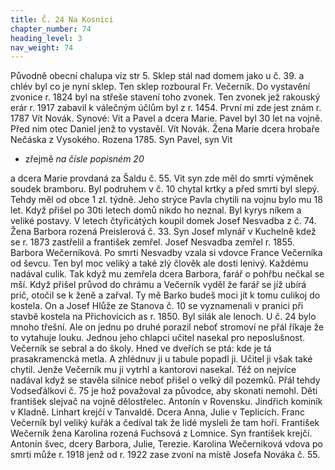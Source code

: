 ```yaml
---
title: Č. 24 Na Kosnici
chapter_number: 74
heading_level: 3
nav_weight: 74
---
```




Původně obecní chalupa viz str 5. Sklep stál nad domem jako u č. 39. a chlév byl co je nyní sklep.
Ten sklep rozboural Fr. Večerník. Do vystavění zvonice r. 1824 byl na střeše stavení toho zvonek.
Ten zvonek jež rakouský erár r. 1917 zabavil k válečným účlům byl z r. 1454.
První mi zde jest znám r. 1787 Vít Novák. Synové: Vit a Pavel a dcera Marie. Pavel byl 30 let na
vojně. Před nim otec Daniel jenž to vystavěl.
Vít Novák. Žena Marie dcera hrobaře Nečáska z Vysokého. Rozena 1785. Syn Pavel, syn Vit


- zřejmě _na čísle popisném 20_


a dcera Marie provdaná za Šaldu č. 55. Vit syn zde měl do smrti výměnek soudek bramboru.
Byl podruhem v č. 10 chytal krtky a před smrti byl slepý. Tehdy měl od obce 1 zl. týdně. Jeho strýce
Pavla chytili na vojnu bylo mu 18 let. Když přišel po 30ti letech domů nikdo ho neznal. Byl kyrys­
níkem a veliké postavy.
V letech čtyřicátých koupil domek Josef Nesvadba z č. 74. Žena Barbora rozená Preislerová č. 33.
Syn Josef mlynář v Kuchelně kdež se r. 1873 zastřelil a františek zemřel. Josef Nesvadba zemřel r. 1855.
Barbora Wečerníková. Po smrti Nesvadby vzala si vdovce France Večerníka od ševcu. Ten byl
moc veliký a také zlý člověk ale dosti lenivý. Každému nadával culik. Tak když mu zemřela dcera
Barbora, farář o pohřbu nečkal se mší. Když přišel průvod do chrámu a Večerník vyděl že farář se
jíž ubírá prič, otočil se k ženě a zařval. Ty mě Barko budeš moci jít k tomu culikoj do kostela. On
a Josef Hlůže ze Stanova č. 10 se vyznamenali v pranici při stavbě kostela na Přichovicich as r. 1850.
Byl silák ale lenoch. U č. 24 bylo mnoho třešní. Ale on jednu po druhé porazil neboť stromoví ne­
přál říkaje že to vytahuje louku. Jednou jeho chlapci učitel nasekal pro neposlušnost. Večerník se
sebral a do školy. Hned ve dveřích se ptá: kde je tá prasakramencká metla. A zhlédnuv ji u tabule
popadl ji. Učitel ji však také chytil. Jenže Večerník mu ji vytrhl a kantorovi nasekal. Též on nejvíce
nadával když se stavěla silnice neboť přišel o velký díl pozemků. Přál tehdy Vodseďálkovi č. 75 je­
hož považoval za původce, aby skonati nemohl. Děti františek slejvač na vojně dělostřelec. Antonín
v Rovensku. Jindřich kominík v Kladně. Linhart krejčí v Tanvaldě. Dcera Anna, Julie v Teplicích.
Franc Večerník byl veliký kuřák a čedíval tak že lidé mysleli že tam hoří.
František Wečerník žena Karolina rozená Fuchsová z Lomnice. Syn františek krejčí. Antonín
švec, dcery Barbora, Julie, Terezie.
Karolina Wečerniková vdova po smrti může r. 1918 jenž od r. 1922 zase zvoní na místě Josefa
Nováka č. 55.
